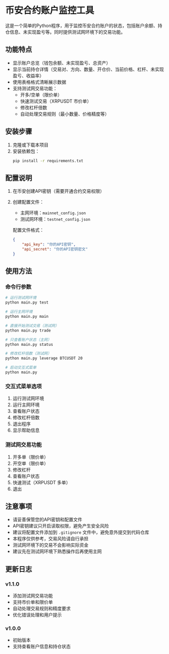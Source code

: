 # 币安合约账户监控工具

这是一个简单的Python程序，用于监控币安合约账户的状态，包括账户余额、持仓信息、未实现盈亏等。同时提供测试网环境下的交易功能。

## 功能特点

- 显示账户总览（钱包余额、未实现盈亏、总资产）
- 显示当前持仓详情（交易对、方向、数量、开仓价、当前价格、杠杆、未实现盈亏、收益率）
- 使用表格格式清晰展示数据
- 支持测试网交易功能：
  - 开多/空单（限价单）
  - 快速测试交易（XRPUSDT 市价单）
  - 修改杠杆倍数
  - 自动处理交易规则（最小数量、价格精度等）

## 安装步骤

1. 克隆或下载本项目
2. 安装依赖包：
   ```bash
   pip install -r requirements.txt
   ```

## 配置说明

1. 在币安创建API密钥（需要开通合约交易权限）
2. 创建配置文件：
   - 主网环境：`mainnet_config.json`
   - 测试网环境：`testnet_config.json`

   配置文件格式：
   ```json
   {
       "api_key": "你的API密钥",
       "api_secret": "你的API密钥密文"
   }
   ```

## 使用方法

### 命令行参数

```bash
# 运行测试网环境
python main.py test

# 运行主网环境
python main.py main

# 直接开始测试交易（测试网）
python main.py trade

# 只查看账户状态（主网）
python main.py status

# 修改杠杆倍数（测试网）
python main.py leverage BTCUSDT 20

# 启动交互式菜单
python main.py
```

### 交互式菜单选项

1. 运行测试网环境
2. 运行主网环境
3. 查看账户状态
4. 修改杠杆倍数
5. 退出程序
6. 显示帮助信息

### 测试网交易功能

1. 开多单（限价单）
2. 开空单（限价单）
3. 修改杠杆
4. 查看账户状态
5. 快速测试（XRPUSDT 多单）
6. 退出

## 注意事项

- 请妥善保管您的API密钥和配置文件
- API密钥建议只开启读取权限，避免产生安全风险
- 建议将配置文件添加到 `.gitignore` 文件中，避免意外提交到代码仓库
- 本程序仅供参考，交易风险请自行承担
- 测试网环境下的交易不会影响实际资金
- 建议先在测试网环境下熟悉操作后再使用主网

## 更新日志

### v1.1.0
- 添加测试网交易功能
- 支持市价单和限价单
- 自动处理交易规则和精度要求
- 优化错误处理和用户提示

### v1.0.0
- 初始版本
- 支持查看账户信息和持仓状态 